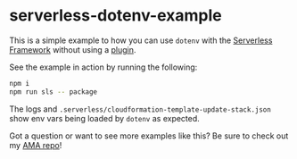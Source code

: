 # serverless-dotenv-example

This is a simple example to how you can use `dotenv` with the [Serverless
Framework](https://www.serverless.com/) without using a
[plugin](https://github.com/neverendingqs/serverless-dotenv-plugin).

See the example in action by running the following:

```sh
npm i
npm run sls -- package
```

The logs and `.serverless/cloudformation-template-update-stack.json` show env vars being loaded by
`dotenv` as expected.

Got a question or want to see more examples like this? Be sure to check out my [AMA repo](https://github.com/neverendingqs/ask-me-anything)!
